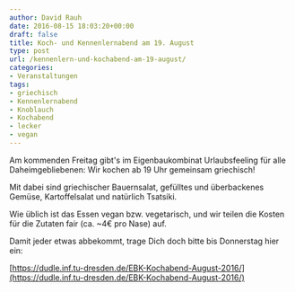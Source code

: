 ```yaml
---
author: David Rauh
date: 2016-08-15 18:03:20+00:00
draft: false
title: Koch- und Kennenlernabend am 19. August
type: post
url: /kennenlern-und-kochabend-am-19-august/
categories:
- Veranstaltungen
tags:
- griechisch
- Kennenlernabend
- Knoblauch
- Kochabend
- lecker
- vegan
---
```


Am kommenden Freitag gibt's im Eigenbaukombinat Urlaubsfeeling für alle Daheimgebliebenen: Wir kochen ab 19 Uhr gemeinsam griechisch!

Mit dabei sind griechischer Bauernsalat, gefülltes und überbackenes Gemüse, Kartoffelsalat und natürlich Tsatsiki.

Wie üblich ist das Essen vegan bzw. vegetarisch, und wir teilen die Kosten für die Zutaten fair (ca. ~4€ pro Nase) auf.

Damit jeder etwas abbekommt, trage Dich doch bitte bis Donnerstag hier ein:

[https://dudle.inf.tu-dresden.de/EBK-Kochabend-August-2016/](https://dudle.inf.tu-dresden.de/EBK-Kochabend-August-2016/)
